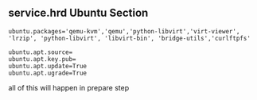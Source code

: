 ## service.hrd Ubuntu Section

```
ubuntu.packages='qemu-kvm','qemu','python-libvirt','virt-viewer', 'lrzip', 'python-libvirt', 'libvirt-bin', 'bridge-utils','curlftpfs'
```

```
ubuntu.apt.source=
ubuntu.apt.key.pub=
ubuntu.apt.update=True
ubuntu.apt.ugrade=True
```

all of this will happen in prepare step
